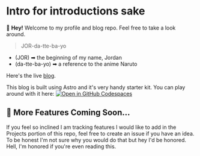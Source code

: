 # Intro for introductions sake
👋 **Hey!** Welcome to my profile and blog repo. Feel free to take a look around.

> JOR-da-tte-ba-yo 
- (JOR) ➡ the beginning of my name, Jordan 
- (da-tte-ba-yo) ➡ a reference to the anime Naruto

Here's the live [blog](https://www.jordattebayo.dev/).

This blog is built using Astro and it's very handy starter kit. You can play around with it here:
[![Open in GitHub Codespaces](https://github.com/codespaces/badge.svg)](https://codespaces.new/withastro/astro?devcontainer_path=.devcontainer/blog/devcontainer.json)

## 🚀 More Features Coming Soon...

If you feel so inclined I am tracking features I would like to add in the Projects portion of this repo, feel free to create an issue if you have an idea. To be honest I'm not sure why you would do that but hey I'd be honored. Hell, I'm honored if you're even reading this.

